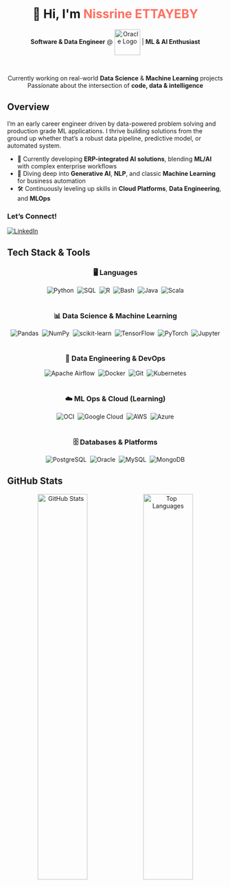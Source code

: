 <h1 align="center">👋 Hi, I'm <span style="color:#FF6F61;">Nissrine ETTAYEBY</span></h1>

<div align="center">

**Software & Data Engineer** @ <img src="https://upload.wikimedia.org/wikipedia/commons/thumb/5/50/Oracle_logo.svg/120px-Oracle_logo.svg.png" alt="Oracle Logo" width="60" height="60" style="vertical-align:middle;" /> | **ML & AI Enthusiast**


<br/>

 Currently working on real-world **Data Science** & **Machine Learning** projects  
 Passionate about the intersection of **code, data & intelligence**

</div>

## Overview

I’m an early career engineer driven by data-powered problem solving and production grade ML applications. I thrive building solutions from the ground up whether that’s a robust data pipeline, predictive model, or automated system.

- 💼 Currently developing **ERP-integrated AI solutions**, blending **ML/AI** with complex enterprise workflows  
- 🧠 Diving deep into **Generative AI**, **NLP**, and classic **Machine Learning** for business automation  
- 🛠️ Continuously leveling up skills in **Cloud Platforms**, **Data Engineering**, and **MLOps**


### Let’s Connect!

[![LinkedIn](https://img.shields.io/badge/LinkedIn-%230077B5.svg?style=for-the-badge&logo=linkedin&logoColor=white)](https://www.linkedin.com/in/nissrine-ettayeby1-659b70190/)


## Tech Stack & Tools

<div align="center">

  <h3>🖥️ Languages</h3>
  <div>
    <img src="https://img.shields.io/badge/Python-3776AB?style=for-the-badge&logo=python&logoColor=white" alt="Python" />&nbsp;
    <img src="https://img.shields.io/badge/SQL-336791?style=for-the-badge&logo=postgresql&logoColor=white" alt="SQL" />&nbsp;
    <img src="https://img.shields.io/badge/R-276DC3?style=for-the-badge&logo=r&logoColor=white" alt="R" />&nbsp;
    <img src="https://img.shields.io/badge/Bash-4EAA25?style=for-the-badge&logo=gnubash&logoColor=white" alt="Bash" />&nbsp;
    <img src="https://img.shields.io/badge/Java-007396?style=for-the-badge&logo=java&logoColor=white" alt="Java" />&nbsp;
    <img src="https://img.shields.io/badge/Scala-DC322F?style=for-the-badge&logo=scala&logoColor=white" alt="Scala" />
  </div>

  <br>

  <h3>📊 Data Science & Machine Learning</h3>
  <div>
    <img src="https://img.shields.io/badge/Pandas-150458?style=for-the-badge&logo=pandas&logoColor=white" alt="Pandas" />&nbsp;
    <img src="https://img.shields.io/badge/NumPy-013243?style=for-the-badge&logo=numpy&logoColor=white" alt="NumPy" />&nbsp;
    <img src="https://img.shields.io/badge/scikit--learn-F7931E?style=for-the-badge&logo=scikit-learn&logoColor=white" alt="scikit-learn" />&nbsp;
    <img src="https://img.shields.io/badge/TensorFlow-FF6F00?style=for-the-badge&logo=tensorflow&logoColor=white" alt="TensorFlow" />&nbsp;
    <img src="https://img.shields.io/badge/PyTorch-EE4C2C?style=for-the-badge&logo=pytorch&logoColor=white" alt="PyTorch" />&nbsp;
    <img src="https://img.shields.io/badge/Jupyter-F37626?style=for-the-badge&logo=jupyter&logoColor=white" alt="Jupyter" />
  </div>

  <br>

  <h3>🔧 Data Engineering & DevOps</h3>
  <div>
    <img src="https://img.shields.io/badge/Airflow-017CEE?style=for-the-badge&logo=apache-airflow&logoColor=white" alt="Apache Airflow" />&nbsp;
    <img src="https://img.shields.io/badge/Docker-2496ED?style=for-the-badge&logo=docker&logoColor=white" alt="Docker" />&nbsp;
    <img src="https://img.shields.io/badge/Git-F05032?style=for-the-badge&logo=git&logoColor=white" alt="Git" />&nbsp;
    <img src="https://img.shields.io/badge/Kubernetes-326CE5?style=for-the-badge&logo=kubernetes&logoColor=white" alt="Kubernetes" />
  </div>

  <br>

  <h3>☁️ ML Ops & Cloud (Learning)</h3>
  <div>
    <img src="https://img.shields.io/badge/OCI-FF0000?style=for-the-badge&logo=oracle&logoColor=white" alt="OCI" />&nbsp;
    <img src="https://img.shields.io/badge/GCP-4285F4?style=for-the-badge&logo=google-cloud&logoColor=white" alt="Google Cloud" />&nbsp;
    <img src="https://img.shields.io/badge/AWS-232F3E?style=for-the-badge&logo=amazon-aws&logoColor=white" alt="AWS" />&nbsp;
    <img src="https://img.shields.io/badge/Microsoft_Azure-0089D6?style=for-the-badge&logo=microsoft-azure&logoColor=white" alt="Azure" />
  </div>

  <br>

  <h3>🗄️ Databases & Platforms</h3>
  <div>
    <img src="https://img.shields.io/badge/PostgreSQL-4169E1?style=for-the-badge&logo=postgresql&logoColor=white" alt="PostgreSQL" />&nbsp;
    <img src="https://img.shields.io/badge/Oracle-F80000?style=for-the-badge&logo=oracle&logoColor=white" alt="Oracle" />&nbsp;
    <img src="https://img.shields.io/badge/MySQL-4479A1?style=for-the-badge&logo=mysql&logoColor=white" alt="MySQL" />&nbsp;
    <img src="https://img.shields.io/badge/MongoDB-47A248?style=for-the-badge&logo=mongodb&logoColor=white" alt="MongoDB" />
  </div>

</div>




## GitHub Stats

<div align="center"> <img src="https://github-readme-stats.vercel.app/api?username=NissrineEttayeby&show_icons=true&theme=tokyonight&hide=prs,issues&border_radius=10&rank_icon=github" width="48%" alt="GitHub Stats" /> <img src="https://github-readme-stats.vercel.app/api/top-langs/?username=NissrineEttayeby&layout=compact&langs_count=8&theme=tokyonight&border_radius=10" width="48%" alt="Top Languages" /> </div>
 

